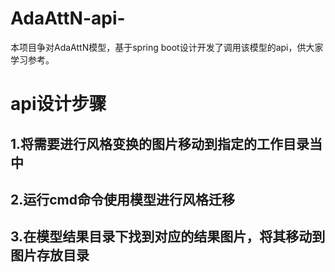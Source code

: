# AdaAttN-api-
本项目争对AdaAttN模型，基于spring boot设计开发了调用该模型的api，供大家学习参考。
# api设计步骤
## 1.将需要进行风格变换的图片移动到指定的工作目录当中
## 2.运行cmd命令使用模型进行风格迁移
## 3.在模型结果目录下找到对应的结果图片，将其移动到图片存放目录
